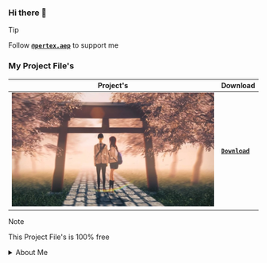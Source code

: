 ### Hi there 👋

> [!TIP]
> Follow [**`@pertex.aep`**](https://www.instagram.com/pertex.aep) to support me

### My Project File's
| Project's | Download |
| --- | --- |
| ![1](./media/image/e3d.jpg) | [**`Download`**](./media/file/e3d.aep) |

> [!NOTE]
> This Project File's is 100% free

<details>
<summary>About Me</summary>
  
**Software's**
- Adobe After Effects CC 2023
- Adobe Photoshop CC 2020
- Blender 3D

**My PC Spec**
- Ryzen 5-7500F 5.0GHz
- RTX 3060 12GB
- RAM 32GB DDR5 6000MHz
- SSD 1TB
- PSU 650W

</div>
</details>
